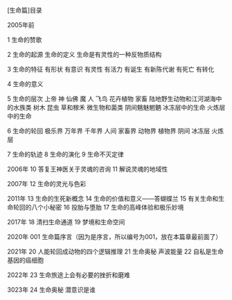 [生命篇]目录

2005年前

1 生命的赞歌

2 生命的起源
        生命的定义
        生命是有灵性的一种反物质结构

3 生命的特征
        有形状
        有意识
        有灵性
        有活力
        有诞生
        有新陈代谢
        有死亡
        有转化

4 生命的意义

5 生命的层次
        上帝
        神
        仙佛
        魔
        人
        飞鸟
        花卉植物
        家畜
        陆地野生动物和江河湖海中的水族类
        树木
        昆虫
        草和稼禾
        微生物和菌类
        阴间魑魅魍魉
        冰冻层中的生命
        火炼层中的生命

6 生命的轮回
        极乐界
        万年界
        千年界
        人间
        家畜界
        动物界
        植物界
        阴间
        冰冻层
        火炼层

7 生命的轨迹
8 生命的演化
9 生命不灭定律


2006年
10 答复王神医关于灵魂的咨询
11 解说灵魂的地域性


2007年
12 生命的灵光与色彩


2011年
13 生命的生死新概念
14 生命的价值和意义——答蝴蝶兰
15 有关生命和生命轮回的八个小秘密
16 投胎与堕胎
17 生命的高峰体验和极乐妙境


2017年
18 清扫生命通道
19 梦境和生命空间


2020年
001 生命篇序言（因为是序言，所以编号为001，放在本篇章最前面了）


2021年
20 人能轮回成动物的四个逻辑推理
21 生命奥秘 声波能量
22 自私是生命基因的癌细胞


2022年
23 生命旅途上会有必要的挫折和磨难


3023年
24 生命奥秘 潜意识是谁


